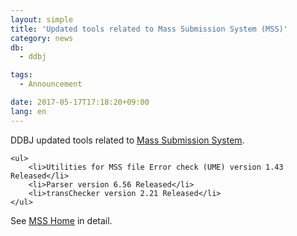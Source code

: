 ```yaml
---
layout: simple
title: 'Updated tools related to Mass Submission System (MSS)'
category: news
db:
  - ddbj

tags:
  - Announcement

date: 2017-05-17T17:18:20+09:00
lang: en
---
```


<p>DDBJ updated tools related to <a href="/ddbj/mss-e.html">Mass Submission System</a>.</p>
<div class="sub_index">

    <ul>
        <li>Utilities for MSS file Error check (UME) version 1.43 Released</li>
        <li>Parser version 6.56 Released</li>
        <li>transChecker version 2.21 Released</li>
    </ul>
</div>

<p>See <a href="/ddbj/mss-e.html">MSS Home</a> in detail.</p>
